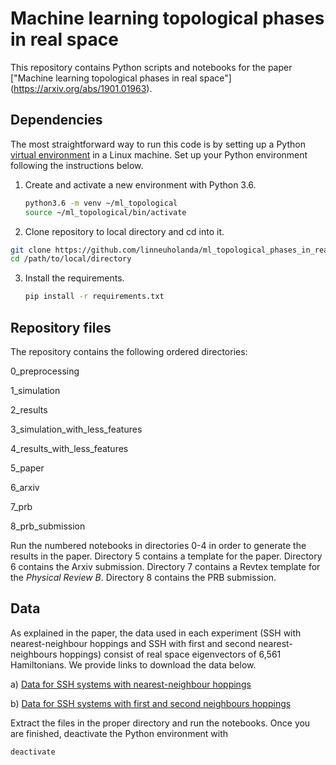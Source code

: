 # Machine learning topological phases in real space

This repository contains Python scripts and notebooks for the paper ["Machine learning topological phases in real space"]
(https://arxiv.org/abs/1901.01963). 

## Dependencies

The most straightforward way to run this code is by setting up a Python [virtual environment](https://docs.python.org/3/library/venv.html) in a Linux machine. Set up your Python environment following the instructions below.

1. Create and activate a new environment with Python 3.6.
    ```bash
    python3.6 -m venv ~/ml_topological
    source ~/ml_topological/bin/activate
    ``` 
2. Clone repository to local directory and cd into it.
```bash
git clone https://github.com/linneuholanda/ml_topological_phases_in_real_space.git /path/to/local/directory
cd /path/to/local/directory
```
3. Install the requirements.
   ```bash
   pip install -r requirements.txt
   ```
 ## Repository files
 
 The repository contains the following ordered directories:
 
 0_preprocessing 
 
 1_simulation

 2_results

 3_simulation_with_less_features

 4_results_with_less_features

 5_paper

 6_arxiv

 7_prb

 8_prb_submission
 
 Run the numbered notebooks in directories 0-4 in order to generate the results in the paper. Directory 5 contains a template for the paper. Directory 6 contains the Arxiv submission. Directory 7 contains a Revtex template for the *Physical Review B*. Directory 8 contains the PRB submission. 
 
 ## Data
 
As explained in the paper, the data used in each experiment (SSH with nearest-neighbour hoppings and SSH with first and second nearest-neighbours hoppings) consist of real space eigenvectors of 6,561 Hamiltonians. We provide links to download the data below. 

a) [Data for SSH systems with nearest-neighbour hoppings](https://www.dropbox.com/s/h5pzbibt1z3zda6/nearest_neighbour_SSH_6561.rar?dl=0)

b) [Data for SSH systems with first and second neighbours hoppings](https://www.dropbox.com/s/zmkfacu53p583na/first_and_second_neighbours_SSH_6561.rar?dl=0)

Extract the files in the proper directory and run the notebooks. Once you are finished, deactivate the Python environment with

``` bash
deactivate
```

